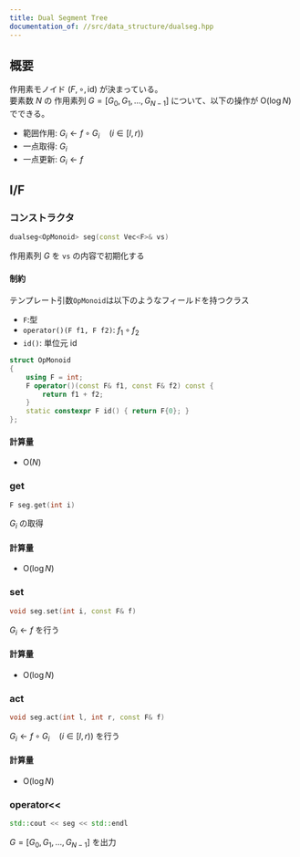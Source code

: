 ```yaml
---
title: Dual Segment Tree
documentation_of: //src/data_structure/dualseg.hpp
---
```


## 概要

作用素モノイド $(F, \circ, \mathrm{id})$ が決まっている。  
要素数 $N$ の 作用素列 $G = \lbrack G _ 0, G _ 1, \dots, G _ {N-1}\rbrack$ について、以下の操作が $\mathrm{O}(\log N)$ でできる。

- 範囲作用: $G _ i \leftarrow f \circ G _ i \quad (i \in \lbrack l, r) )$
- 一点取得: $G _ i$
- 一点更新: $G _ i \leftarrow f$


## I/F

### コンストラクタ

```cpp
dualseg<OpMonoid> seg(const Vec<F>& vs)
```

作用素列 $G$ を `vs` の内容で初期化する

#### 制約

テンプレート引数`OpMonoid`は以下のようなフィールドを持つクラス

- `F`:型
- `operator()(F f1, F f2)`: $f _ 1 \circ f _ 2$
- `id()`: 単位元 $\mathrm{id}$

```cpp
struct OpMonoid
{
    using F = int;
    F operator()(const F& f1, const F& f2) const { 
        return f1 + f2;
    }
    static constexpr F id() { return F{0}; }
};
```

#### 計算量

- $\mathrm{O}(N)$

### get

```cpp
F seg.get(int i)
```

$G _ i$ の取得

#### 計算量

- $\mathrm{O}(\log N)$

### set

```cpp
void seg.set(int i, const F& f)
```

$G _ i \leftarrow f$ を行う

#### 計算量

- $\mathrm{O}(\log N)$

### act

```cpp
void seg.act(int l, int r, const F& f)
```

$G _ i \leftarrow f \circ G _ i \quad (i \in \lbrack l, r) )$ を行う

#### 計算量

- $\mathrm{O}(\log N)$

### operator<<

```cpp
std::cout << seg << std::endl
```

$G = \lbrack G _ 0, G _ 1, \dots, G _ {N-1} \rbrack$ を出力
